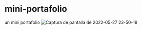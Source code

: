 # mini-portafolio
un mini portafolio
![Captura de pantalla de 2022-05-27 23-50-18](https://user-images.githubusercontent.com/91045865/170810479-8f9bb4ba-ea49-4338-b121-b934cf0504cb.png)
